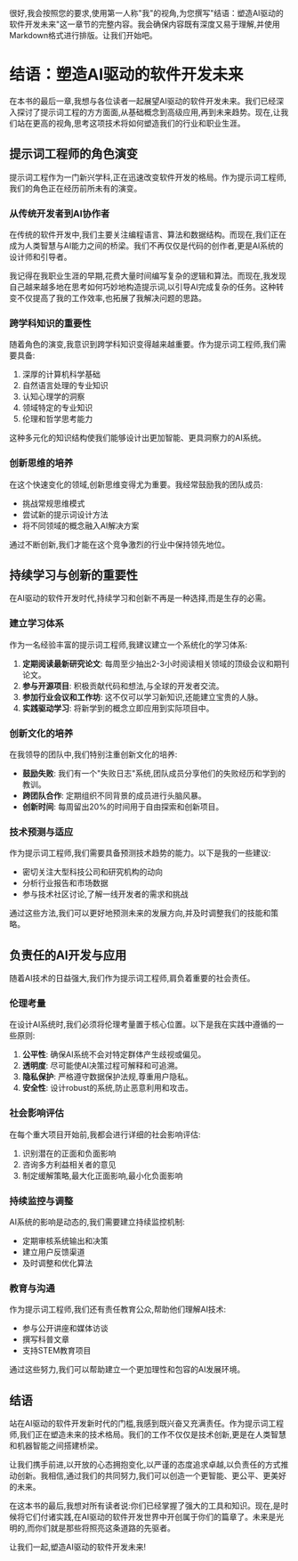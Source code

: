 很好,我会按照您的要求,使用第一人称"我"的视角,为您撰写"结语：塑造AI驱动的软件开发未来"这一章节的完整内容。我会确保内容既有深度又易于理解,并使用Markdown格式进行排版。让我们开始吧。

# 结语：塑造AI驱动的软件开发未来

在本书的最后一章,我想与各位读者一起展望AI驱动的软件开发未来。我们已经深入探讨了提示词工程的方方面面,从基础概念到高级应用,再到未来趋势。现在,让我们站在更高的视角,思考这项技术将如何塑造我们的行业和职业生涯。

## 提示词工程师的角色演变

提示词工程作为一门新兴学科,正在迅速改变软件开发的格局。作为提示词工程师,我们的角色正在经历前所未有的演变。

### 从传统开发者到AI协作者

在传统的软件开发中,我们主要关注编程语言、算法和数据结构。而现在,我们正在成为人类智慧与AI能力之间的桥梁。我们不再仅仅是代码的创作者,更是AI系统的设计师和引导者。

我记得在我职业生涯的早期,花费大量时间编写复杂的逻辑和算法。而现在,我发现自己越来越多地在思考如何巧妙地构造提示词,以引导AI完成复杂的任务。这种转变不仅提高了我的工作效率,也拓展了我解决问题的思路。

### 跨学科知识的重要性

随着角色的演变,我意识到跨学科知识变得越来越重要。作为提示词工程师,我们需要具备:

1. 深厚的计算机科学基础
2. 自然语言处理的专业知识
3. 认知心理学的洞察
4. 领域特定的专业知识
5. 伦理和哲学思考能力

这种多元化的知识结构使我们能够设计出更加智能、更具洞察力的AI系统。

### 创新思维的培养

在这个快速变化的领域,创新思维变得尤为重要。我经常鼓励我的团队成员:

- 挑战常规思维模式
- 尝试新的提示词设计方法
- 将不同领域的概念融入AI解决方案

通过不断创新,我们才能在这个竞争激烈的行业中保持领先地位。

## 持续学习与创新的重要性

在AI驱动的软件开发时代,持续学习和创新不再是一种选择,而是生存的必需。

### 建立学习体系

作为一名经验丰富的提示词工程师,我建议建立一个系统化的学习体系:

1. **定期阅读最新研究论文**: 每周至少抽出2-3小时阅读相关领域的顶级会议和期刊论文。
2. **参与开源项目**: 积极贡献代码和想法,与全球的开发者交流。
3. **参加行业会议和工作坊**: 这不仅可以学习新知识,还能建立宝贵的人脉。
4. **实践驱动学习**: 将新学到的概念立即应用到实际项目中。

### 创新文化的培养

在我领导的团队中,我们特别注重创新文化的培养:

- **鼓励失败**: 我们有一个"失败日志"系统,团队成员分享他们的失败经历和学到的教训。
- **跨团队合作**: 定期组织不同背景的成员进行头脑风暴。
- **创新时间**: 每周留出20%的时间用于自由探索和创新项目。

### 技术预测与适应

作为提示词工程师,我们需要具备预测技术趋势的能力。以下是我的一些建议:

- 密切关注大型科技公司和研究机构的动向
- 分析行业报告和市场数据
- 参与技术社区讨论,了解一线开发者的需求和挑战

通过这些方法,我们可以更好地预测未来的发展方向,并及时调整我们的技能和策略。

## 负责任的AI开发与应用

随着AI技术的日益强大,我们作为提示词工程师,肩负着重要的社会责任。

### 伦理考量

在设计AI系统时,我们必须将伦理考量置于核心位置。以下是我在实践中遵循的一些原则:

1. **公平性**: 确保AI系统不会对特定群体产生歧视或偏见。
2. **透明度**: 尽可能使AI决策过程可解释和可追溯。
3. **隐私保护**: 严格遵守数据保护法规,尊重用户隐私。
4. **安全性**: 设计robust的系统,防止恶意利用和攻击。

### 社会影响评估

在每个重大项目开始前,我都会进行详细的社会影响评估:

1. 识别潜在的正面和负面影响
2. 咨询多方利益相关者的意见
3. 制定缓解策略,最大化正面影响,最小化负面影响

### 持续监控与调整

AI系统的影响是动态的,我们需要建立持续监控机制:

- 定期审核系统输出和决策
- 建立用户反馈渠道
- 及时调整和优化算法

### 教育与沟通

作为提示词工程师,我们还有责任教育公众,帮助他们理解AI技术:

- 参与公开讲座和媒体访谈
- 撰写科普文章
- 支持STEM教育项目

通过这些努力,我们可以帮助建立一个更加理性和包容的AI发展环境。

## 结语

站在AI驱动的软件开发新时代的门槛,我感到既兴奋又充满责任。作为提示词工程师,我们正在塑造未来的技术格局。我们的工作不仅仅是技术创新,更是在人类智慧和机器智能之间搭建桥梁。

让我们携手前进,以开放的心态拥抱变化,以严谨的态度追求卓越,以负责任的方式推动创新。我相信,通过我们的共同努力,我们可以创造一个更智能、更公平、更美好的未来。

在这本书的最后,我想对所有读者说:你们已经掌握了强大的工具和知识。现在,是时候将它们付诸实践,在AI驱动的软件开发世界中开创属于你们的篇章了。未来是光明的,而你们就是那些将照亮这条道路的先驱者。

让我们一起,塑造AI驱动的软件开发未来!